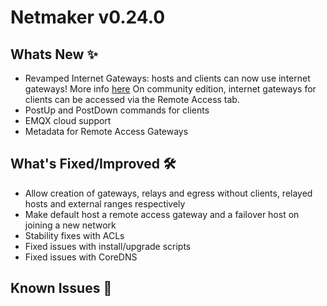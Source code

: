 # Netmaker v0.24.0

## Whats New ✨

- Revamped Internet Gateways: hosts and clients can now use internet gateways! More info [here](https://docs.netmaker.io/pro/internet-gateways.html)
  On community edition, internet gateways for clients can be accessed via the Remote Access tab.
- PostUp and PostDown commands for clients
- EMQX cloud support
- Metadata for Remote Access Gateways

## What's Fixed/Improved 🛠

- Allow creation of gateways, relays and egress without clients, relayed hosts and external ranges respectively
- Make default host a remote access gateway and a failover host on joining a new network
- Stability fixes with ACLs
- Fixed issues with install/upgrade scripts
- Fixed issues with CoreDNS

## Known Issues 🐞
